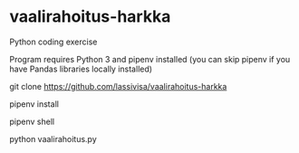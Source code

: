 # vaalirahoitus-harkka
Python coding exercise

Program requires Python 3 and pipenv installed
(you can skip pipenv if you have Pandas libraries locally installed)

git clone https://github.com/lassivisa/vaalirahoitus-harkka

pipenv install

pipenv shell

python vaalirahoitus.py
